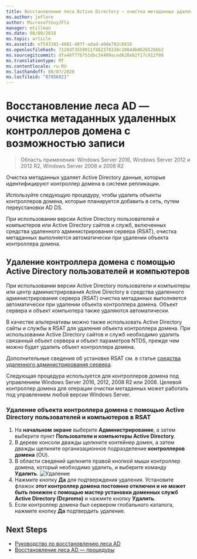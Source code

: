 ```yaml
---
title: Восстановление леса Active Directory — очистка метаданных удаленных контроллеров домена
ms.author: joflore
author: MicrosoftGuyJFlo
manager: mtillman
ms.date: 08/09/2018
ms.topic: article
ms.assetid: e7543381-4081-407f-adad-a9de792c6616
ms.openlocfilehash: 7128df3559011f882378338c10844b062652bbb2
ms.sourcegitcommit: dfa48f77b751dbc34409aced628eb2f17c912f08
ms.translationtype: MT
ms.contentlocale: ru-RU
ms.lasthandoff: 08/07/2020
ms.locfileid: "87956821"
---
```

# <a name="ad-forest-recovery---cleaning-metadata-of-removed-writable-domain-controllers"></a>Восстановление леса AD — очистка метаданных удаленных контроллеров домена с возможностью записи

>Область применения: Windows Server 2016, Windows Server 2012 и 2012 R2, Windows Server 2008 и 2008 R2

Очистка метаданных удаляет Active Directory данные, которые идентифицируют контроллер домена в системе репликации.

Используйте следующую процедуру, чтобы удалить объекты контроллеров домена, которые планируется добавить в сеть, путем переустановки AD DS.

При использовании версии Active Directory пользователей и компьютеров или Active Directory сайтов и служб, включенных средства удаленного администрирования сервера (RSAT), очистка метаданных выполняется автоматически при удалении объекта контроллера домена.

## <a name="deleting-a-domain-controller-using-active-directory-users-and-computers"></a>Удаление контроллера домена с помощью Active Directory пользователей и компьютеров

При использовании версии Active Directory пользователи и компьютеры или центр администрирования Active Directory в средства удаленного администрирования сервера (RSAT) очистка метаданных выполняется автоматически при удалении объекта контроллера домена. Объект сервера и объект компьютера также удаляются автоматически.

В качестве альтернативы можно также использовать Active Directory сайты и службы в RSAT для удаления объекта контроллера домена. При использовании Active Directory сайтов и служб необходимо удалить связанный объект сервера и объект параметров NTDS, прежде чем можно будет удалить объект контроллера домена.

Дополнительные сведения об установке RSAT см. в статье [средства удаленного администрирования сервера](../../../remote/remote-server-administration-tools.md).

Следующая процедура используется для контроллеров домена под управлением Windows Server 2016, 2012, 2008 R2 или 2008. Целевой контроллер домена для операции очистки метаданных может работать под управлением любой версии Windows Server.

### <a name="to-delete-a-domain-controller-object-using-active-directory-users-and-computers-in-rsat"></a>Удаление объекта контроллера домена с помощью Active Directory пользователей и компьютеров в RSAT

1. На **начальном экране** выберите **Администрирование**, а затем выберите пункт **Пользователи и компьютеры Active Directory**.
2. В дереве консоли дважды щелкните контейнер домен, а затем дважды щелкните организационное подразделение **контроллеров домена** (OU).
3. В области сведений щелкните правой кнопкой мыши контроллер домена, который необходимо удалить, и выберите команду **Удалить**.
   ![Удаление](media/AD-Forest-Recovery-Cleaning-Metadata/delete1.png)
4. Нажмите кнопку **Да** для подтверждения удаления. Установите флажок **этот контроллер домена постоянно отключен и не может быть понижен с помощью мастер установки доменных служб Active Directory (Dcpromo)** и нажмите кнопку **Удалить**.
5. Если контроллер домена был сервером глобального каталога, нажмите кнопку **Да** подтвердить удаление.

## <a name="next-steps"></a>Next Steps

- [Руководство по восстановлению леса AD](AD-Forest-Recovery-Guide.md)
- [Восстановление леса AD — процедуры](AD-Forest-Recovery-Procedures.md)
